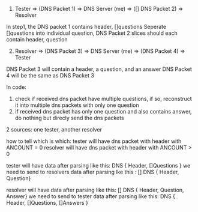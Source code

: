 1. Tester => (DNS Packet 1) => DNS Server (me) => ([] DNS Packet 2) => Resolver

In step1, the DNS packet 1 contains header, []questions
Seperate []questions into individual question, 
DNS Packet 2 slices should each contain header, question

2. Resolver => (DNS Packet 3) => DNS Server (me) => (DNS Packet 4) => Tester

DNS Packet 3 will contain a header,  a question, and an answer
DNS Packet 4 will be the same as DNS Packet 3



In code:
1. check if received dns packet have multiple questions, if so, reconstruct it into multiple dns packets with only one question
2. if received dns packet has only one question and also contains answer, do nothing but direcly send the dns packets


2 sources: one tester, another resolver

how to tell which is which:
tester will have dns packet with header with ANCOUNT = 0
resolver will have dns packet with header with ANCOUNT > 0

tester will have data after parsing like this: DNS { Header, []Questions }
we need to send to resolvers data after parsing lke this : [] DNS { Header, Question}

resolver will have data after parsing like this: [] DNS { Header, Question, Answer}
we need to send to tester data after parsing like this: DNS { Header, []Questions, []Answers }